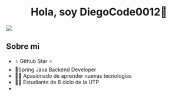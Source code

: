 <div align="center">
<h1 align="center">Hola, soy DiegoCode0012👋</h1>
</div>

<img src="[https://i.imgur.com/weNbhGZ.png](https://img.freepik.com/vector-premium/plantilla-diseno-bienvenida-colorida-bienvenido-banner-letras-diseno-texto-bienvenida_471203-522.jpg)">

## Sobre mi

- ⭐ Github Star ⭐ 
- 🍂Spring Java Backend Developer
- 💁‍♂️ Apasionado de aprender nuevas tecnologías
- 👨‍🎓 Estudiante de 8 ciclo de la UTP
- 
<br>





